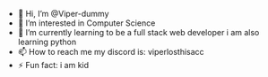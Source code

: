 - 👋 Hi, I’m @Viper-dummy
- 👀 I’m interested in Computer Science
- 🌱 I’m currently learning to be a full stack web developer i am also learning python
- 📫 How to reach me  my discord is: viperlosthisacc
- ⚡ Fun fact: i am kid

